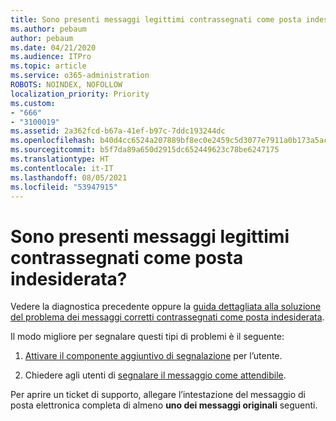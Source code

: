 ```yaml
---
title: Sono presenti messaggi legittimi contrassegnati come posta indesiderata?
ms.author: pebaum
author: pebaum
ms.date: 04/21/2020
ms.audience: ITPro
ms.topic: article
ms.service: o365-administration
ROBOTS: NOINDEX, NOFOLLOW
localization_priority: Priority
ms.custom:
- "666"
- "3100019"
ms.assetid: 2a362fcd-b67a-41ef-b97c-7ddc193244dc
ms.openlocfilehash: b40d4cc6524a207889bf8ec0e2459c5d3077e7911a0b173a5ac87bb330d5d2cb
ms.sourcegitcommit: b5f7da89a650d2915dc652449623c78be6247175
ms.translationtype: HT
ms.contentlocale: it-IT
ms.lasthandoff: 08/05/2021
ms.locfileid: "53947915"
---
```

# <a name="do-you-have-legitimate-messages-being-marked-as-spam"></a>Sono presenti messaggi legittimi contrassegnati come posta indesiderata?

Vedere la diagnostica precedente oppure la [guida dettagliata alla soluzione del problema dei messaggi corretti contrassegnati come posta indesiderata](https://docs.microsoft.com/microsoft-365/security/office-365-security/anti-spam-protection).
  
Il modo migliore per segnalare questi tipi di problemi è il seguente:

1. [Attivare il componente aggiuntivo di segnalazione](https://docs.microsoft.com/microsoft-365/security/office-365-security/enable-the-report-message-add-in) per l’utente.

2. Chiedere agli utenti di [segnalare il messaggio come attendibile](https://support.office.com/article/use-the-report-message-add-in-b5caa9f1-cdf3-4443-af8c-ff724ea719d2).

Per aprire un ticket di supporto, allegare l’intestazione del messaggio di posta elettronica completa di almeno **uno dei messaggi originali** seguenti.
  